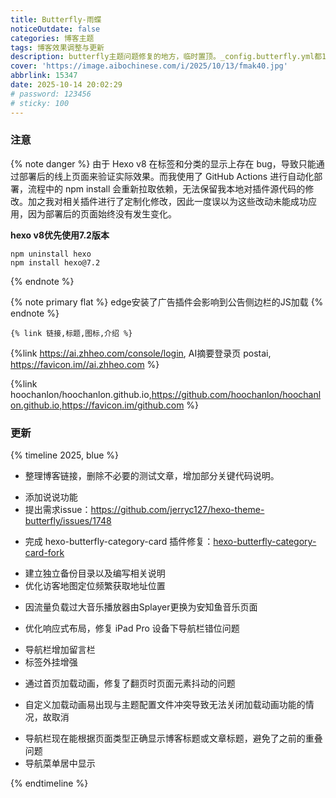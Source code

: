 ```yaml
---
title: Butterfly-雨蝶
noticeOutdate: false
categories: 博客主题
tags: 博客效果调整与更新
description: butterfly主题问题修复的地方，临时置顶。_config.butterfly.yml都1k多代码行了，这也太长了...
cover: 'https://image.aibochinese.com/i/2025/10/13/fmak40.jpg'
abbrlink: 15347
date: 2025-10-14 20:02:29
# password: 123456
# sticky: 100
---
```


### 注意

{% note danger %}
由于 Hexo v8 在标签和分类的显示上存在 bug，导致只能通过部署后的线上页面来验证实际效果。而我使用了 GitHub Actions 进行自动化部署，流程中的 npm install 会重新拉取依赖，无法保留我本地对插件源代码的修改。加之我对相关插件进行了定制化修改，因此一度误以为这些改动未能成功应用，因为部署后的页面始终没有发生变化。

**hexo v8优先使用7.2版本**

```shell
npm uninstall hexo
npm install hexo@7.2
```
{% endnote %}

{% note primary flat %}
edge安装了广告插件会影响到公告侧边栏的JS加载
{% endnote %}

`{% link 链接,标题,图标,介绍 %}`

{%link https://ai.zhheo.com/console/login, AI摘要登录页 postai, https://favicon.im//ai.zhheo.com %}

{%link hoochanlon/hoochanlon.github.io,https://github.com/hoochanlon/hoochanlon.github.io,https://favicon.im/github.com %}


### 更新

{% timeline 2025, blue %}
<!-- timeline 10.20 -->
* 整理博客链接，删除不必要的测试文章，增加部分关键代码说明。
<!-- endtimeline -->
<!-- timeline 10.19 -->
* 添加说说功能
* 提出需求issue：https://github.com/jerryc127/hexo-theme-butterfly/issues/1748
<!-- endtimeline -->
<!-- timeline 10.18 -->
* 完成 hexo-butterfly-category-card 插件修复：[hexo-butterfly-category-card-fork](https://github.com/hoochanlon/hexo-butterfly-category-card-fork)
<!-- endtimeline -->
<!-- timeline 10.15 -->
* 建立独立备份目录以及编写相关说明
* 优化访客地图定位频繁获取地址位置
<!-- endtimeline -->
<!-- timeline 10.16 -->
* 因流量负载过大音乐播放器由Splayer更换为安知鱼音乐页面
<!-- endtimeline -->
<!-- timeline 10.13 -->
* 优化响应式布局，修复 iPad Pro 设备下导航栏错位问题
<!-- endtimeline -->
<!-- timeline 10.11 -->
* 导航栏增加留言栏
* 标签外挂增强
<!-- endtimeline -->
<!-- timeline 10.10 -->
* 通过首页加载动画，修复了翻页时页面元素抖动的问题
<!-- endtimeline -->
<!-- timeline 10.9 -->
* 自定义加载动画易出现与主题配置文件冲突导致无法关闭加载动画功能的情况，故取消
<!-- endtimeline -->
<!-- timeline 10.8 -->
* 导航栏现在能根据页面类型正确显示博客标题或文章标题，避免了之前的重叠问题
* 导航菜单居中显示
<!-- endtimeline -->
{% endtimeline %}












